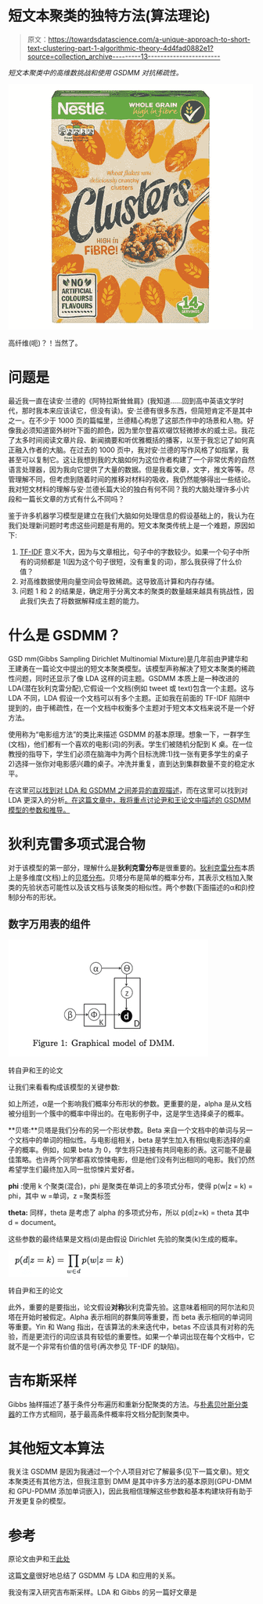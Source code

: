 # 短文本聚类的独特方法(算法理论)

> 原文：<https://towardsdatascience.com/a-unique-approach-to-short-text-clustering-part-1-algorithmic-theory-4d4fad0882e1?source=collection_archive---------13----------------------->

*短文本聚类中的高维数挑战和使用 GSDMM 对抗稀疏性。*

![](img/96170164efc4a4c5d588724fb2d851fa.png)

高纤维(呃)？！当然了。

# 问题是

最近我一直在读安·兰德的《阿特拉斯耸耸肩》(我知道……回到高中英语文学时代，那时我本来应该读它，但没有读)。安·兰德有很多东西，但简短肯定不是其中之一。在不少于 1000 页的篇幅里，兰德精心构思了这部杰作中的场景和人物。好像我必须知道窗外树叶下面的颜色，因为里尔登喜欢啜饮轻微掺水的威士忌。我花了太多时间阅读文章片段、新闻摘要和听优雅概括的播客，以至于我忘记了如何真正融入作者的大脑。在过去的 1000 页中，我对安·兰德的写作风格了如指掌，我甚至可以复制它。这让我想到我的大脑如何为这位作者构建了一个非常优秀的自然语言处理器，因为我向它提供了大量的数据。但是我看文章，文字，推文等等。尽管理解不同，但考虑到随着时间的推移对材料的吸收，我仍然能够得出一些结论。我对短文材料的理解与安·兰德长篇大论的独白有何不同？我的大脑处理许多小片段和一篇长文章的方式有什么不同吗？

鉴于许多机器学习模型是建立在我们大脑如何处理信息的假设基础上的，我认为在我们处理新问题时考虑这些问题是有用的。短文本聚类传统上是一个难题，原因如下:

1.  [TF-IDF](https://en.wikipedia.org/wiki/Tf%E2%80%93idf) 意义不大，因为与文章相比，句子中的字数较少。如果一个句子中所有的词频都是 1(因为这个句子很短，没有重复的词)，那么我获得了什么价值？
2.  对高维数据使用向量空间会导致稀疏。这导致高计算和内存存储。
3.  问题 1 和 2 的结果是，确定用于分离文本的聚类的数量越来越具有挑战性，因此我们失去了将数据解释成主题的能力。

# 什么是 GSDMM？

GSD mm(Gibbs Sampling Dirichlet Multinomial Mixture)是几年前由尹建华和王建勇在一篇论文中提出的短文本聚类模型。该模型声称解决了短文本聚类的稀疏性问题，同时还显示了像 LDA 这样的词主题。GSDMM 本质上是一种改进的 LDA(潜在狄利克雷分配),它假设一个文档(例如 tweet 或 text)包含一个主题。这与 LDA 不同，LDA 假设一个文档可以有多个主题。正如我在前面的 TF-IDF 陷阱中提到的，由于稀疏性，在一个文档中权衡多个主题对于短文本文档来说不是一个好方法。

使用称为“电影组方法”的类比来描述 GSDMM 的基本原理。想象一下，一群学生(文档)，他们都有一个喜欢的电影(词)的列表。学生们被随机分配到 K 桌。在一位教授的指导下，学生们必须在脑海中为两个目标洗牌:1)找一张有更多学生的桌子 2)选择一张你对电影感兴趣的桌子。冲洗并重复，直到达到集群数量不变的稳定水平。

在这里[可以找到对 LDA 和 GSDMM 之间差异的直观描述](/short-text-topic-modeling-70e50a57c883)，而在这里可以找到对 LDA 更深入的分析[。在这篇文章中，我将重点讨论尹和王论文中描述的 GSDMM 模型的参数和推导。](/light-on-math-machine-learning-intuitive-guide-to-latent-dirichlet-allocation-437c81220158)

# 狄利克雷多项式混合物

对于该模型的第一部分，理解什么是**狄利克雷分布**是很重要的。[狄利克雷分布](https://en.wikipedia.org/wiki/Dirichlet_distribution)本质上是多维度(文档)上的[贝塔分布](https://en.wikipedia.org/wiki/Beta_distribution)。贝塔分布是简单的概率分布，其表示文档加入聚类的先验状态可能性以及该文档与该聚类的相似性。两个参数(下面描述的α和β)控制β分布的形状。

## 数字万用表的组件

![](img/0021e0a81fb1ec4a63d7299d5bda144a.png)

转自尹和王的论文

让我们来看看构成该模型的关键参数:

如上所述，α是一个影响我们概率分布形状的参数。更重要的是，alpha 是从文档被分组到一个簇中的概率中得出的。在电影例子中，这是学生选择桌子的概率。

**贝塔:**贝塔是我们分布的另一个形状参数。Beta 来自一个文档中的单词与另一个文档中的单词的相似性。与电影组相关，beta 是学生加入有相似电影选择的桌子的概率。例如，如果 beta 为 0，学生将只连接有共同电影的表。这可能不是最佳策略。也许两个同学都喜欢惊悚电影，但是他们没有列出相同的电影。我们仍然希望学生们最终加入同一批惊悚片爱好者。

**phi** :使用 k 个聚类(混合)，phi 是聚类在单词上的多项式分布，使得 p(w|z = k) = phi，其中 w =单词，z =聚类标签

**theta:** 同样，theta 是考虑了 alpha 的多项式分布，所以 p(d|z=k) = theta 其中 d = document。

这些参数的最终结果是文档(d)是由假设 Dirichlet 先验的聚类(k)生成的概率。

![](img/b6867c6b54ebea3502c496138733ccca.png)

转自尹和王的论文

此外，重要的是要指出，论文假设**对称**狄利克雷先验。这意味着相同的阿尔法和贝塔在开始时被假定。Alpha 表示相同的群集同等重要，而 beta 表示相同的单词同等重要。Yin 和 Wang 指出，在该算法的未来迭代中，betas 不应该具有对称的先验，而是更流行的词应该具有较低的重要性。如果一个单词出现在每个文档中，它就不是一个非常有价值的信号(再次参见 TF-IDF 的缺陷)。

# 吉布斯采样

Gibbs 抽样描述了基于条件分布遍历和重新分配聚类的方法。与[朴素贝叶斯分类器](https://en.wikipedia.org/wiki/Naive_Bayes_classifier)的工作方式相同，基于最高条件概率将文档分配到聚类中。

# 其他短文本算法

我关注 GSDMM 是因为我通过一个个人项目对它了解最多(见下一篇文章)。短文本聚类还有其他方法，但我注意到 DMM 是其中许多方法的基本原则(GPU-DMM 和 GPU-PDMM 添加单词嵌入)，因此我相信理解这些参数和基本构建块将有助于开发更复杂的模型。

# 参考

原论文由尹和王[此处](/short-text-topic-modeling-70e50a57c883)

这篇[文章](/short-text-topic-modeling-70e50a57c883)很好地总结了 GSDMM 与 LDA 和应用的关系。

我没有深入研究吉布斯采样。LDA 和 Gibbs 的另一篇好文章是